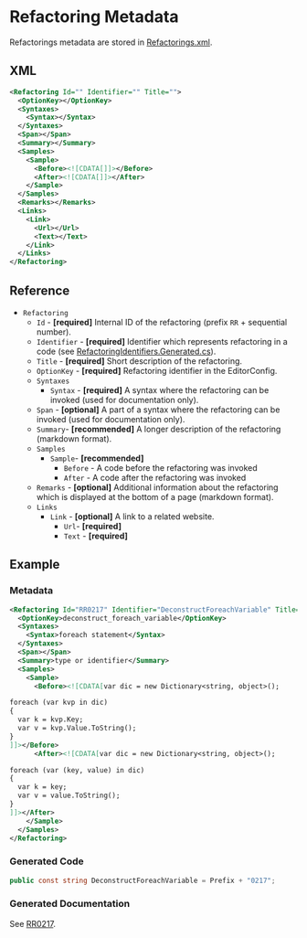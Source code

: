 ﻿---
sidebar_label: Refactoring
---

# Refactoring Metadata

Refactorings metadata are stored in [Refactorings.xml](https://github.com/JosefPihrt/Roslynator/blob/main/src/Refactorings/Refactorings.xml).

## XML

```xml title="Refactorings.xml"
<Refactoring Id="" Identifier="" Title="">
  <OptionKey></OptionKey>
  <Syntaxes>
    <Syntax></Syntax>
  </Syntaxes>
  <Span></Span>
  <Summary></Summary>
  <Samples>
    <Sample>
      <Before><![CDATA[]]></Before>
      <After><![CDATA[]]></After>
    </Sample>
  </Samples>
  <Remarks></Remarks>
  <Links>
    <Link>
      <Url></Url>
      <Text></Text>
    </Link>
  </Links>
</Refactoring>
```

## Reference

- `Refactoring`
  - `Id` - **\[required\]** Internal ID of the refactoring (prefix `RR` + sequential number).
  - `Identifier` - **\[required\]** Identifier which represents refactoring in a code (see [RefactoringIdentifiers.Generated.cs](https://github.com/JosefPihrt/Roslynator/blob/main/src/Refactorings/CSharp/RefactoringIdentifiers.Generated.cs)).
  - `Title` - **\[required\]** Short description of the refactoring.
  - `OptionKey` - **\[required\]** Refactoring identifier in the EditorConfig.
  - `Syntaxes`
    - `Syntax` - **\[required\]** A syntax where the refactoring can be invoked (used for documentation only).
  - `Span` - **\[optional\]** A part of a syntax where the refactoring can be invoked (used for documentation only).
  - `Summary`- **\[recommended\]** A longer description of the refactoring (markdown format).
  - `Samples`
    - `Sample`- **\[recommended\]**
      - `Before` - A code before the refactoring was invoked
      - `After` - A code after the refactoring was invoked
  - `Remarks` - **\[optional\]** Additional information about the refactoring which is displayed at the bottom of a page (markdown format).
  - `Links`
    - `Link` - **\[optional\]** A link to a related website.
      - `Url`- **\[required\]**
      - `Text` - **\[required\]**

## Example

### Metadata

```xml title="Refactorings.xml"
<Refactoring Id="RR0217" Identifier="DeconstructForeachVariable" Title="Deconstruct foreach variable">
  <OptionKey>deconstruct_foreach_variable</OptionKey>
  <Syntaxes>
    <Syntax>foreach statement</Syntax>
  </Syntaxes>
  <Span></Span>
  <Summary>type or identifier</Summary>
  <Samples>
    <Sample>
      <Before><![CDATA[var dic = new Dictionary<string, object>();

foreach (var kvp in dic)
{
  var k = kvp.Key;
  var v = kvp.Value.ToString();
}
]]></Before>
      <After><![CDATA[var dic = new Dictionary<string, object>();

foreach (var (key, value) in dic)
{
  var k = key;
  var v = value.ToString();
}
]]></After>
    </Sample>
  </Samples>
</Refactoring>
```

### Generated Code


```cs title="RefactoringIdentifiers.Generated.cs"
public const string DeconstructForeachVariable = Prefix + "0217";
```

### Generated Documentation

See [RR0217](refactorings/RR0217).
